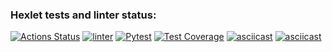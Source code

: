 ### Hexlet tests and linter status:
[![Actions Status](https://github.com/bandodok/python-project-lvl2/workflows/hexlet-check/badge.svg)](https://github.com/bandodok/python-project-lvl2/actions)
[![linter](https://github.com/bandodok/python-project-lvl2/actions/workflows/linter.yml/badge.svg)](https://github.com/bandodok/python-project-lvl2/actions/workflows/linter.yml)
[![Pytest](https://github.com/bandodok/python-project-lvl2/actions/workflows/pytest.yml/badge.svg)](https://github.com/bandodok/python-project-lvl2/actions/workflows/pytest.yml)
[![Test Coverage](https://api.codeclimate.com/v1/badges/3e2afc6ba50e715ef802/test_coverage)](https://codeclimate.com/github/bandodok/python-project-lvl2/test_coverage)
[![asciicast](https://asciinema.org/a/54IKrXlRKULhAQEjtXxuvIccl.svg)](https://asciinema.org/a/54IKrXlRKULhAQEjtXxuvIccl)
[![asciicast](https://asciinema.org/a/Rbrt0LzO8AcY1OPquhNT2CsgK.svg)](https://asciinema.org/a/Rbrt0LzO8AcY1OPquhNT2CsgK)
